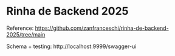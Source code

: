 # Rinha de Backend 2025

Reference: https://github.com/zanfranceschi/rinha-de-backend-2025/tree/main

Schema + testing: http://localhost:9999/swagger-ui